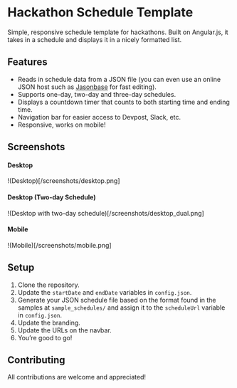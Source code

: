 # Hackathon Schedule Template
Simple, responsive schedule template for hackathons. Built on Angular.js, it takes in a schedule and displays it in a nicely formatted list.

## Features
* Reads in schedule data from a JSON file (you can even use an online JSON host such as [Jasonbase](https://www.jasonbase.com/) for fast editing).
* Supports one-day, two-day and three-day schedules.
* Displays a countdown timer that counts to both starting time and ending time.
* Navigation bar for easier access to Devpost, Slack, etc.
* Responsive, works on mobile!

## Screenshots
#### Desktop
!(Desktop)[/screenshots/desktop.png]

#### Desktop (Two-day Schedule)
!(Desktop with two-day schedule)[/screenshots/desktop_dual.png]

#### Mobile
!(Mobile)[/screenshots/mobile.png]

## Setup
1. Clone the repository.
2. Update the `startDate` and `endDate` variables in `config.json`.
3. Generate your JSON schedule file based on the format found in the samples at `sample_schedules/` and assign it to the `scheduleUrl` variable in `config.json`.
4. Update the branding.
5. Update the URLs on the navbar.
6. You’re good to go!

## Contributing
All contributions are welcome and appreciated!